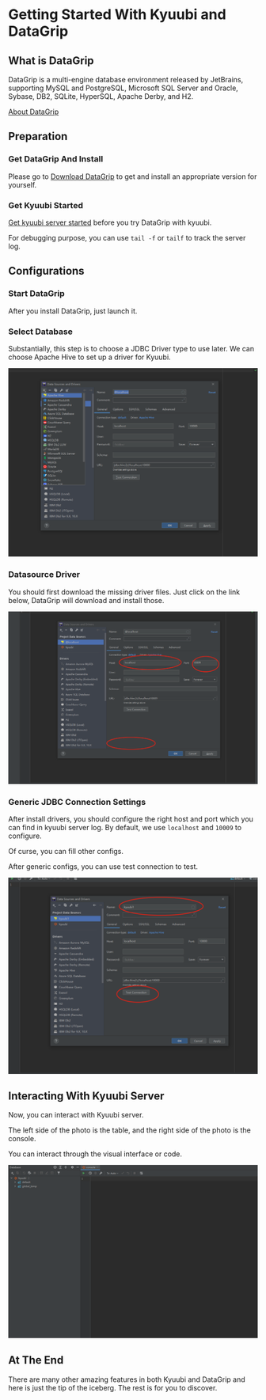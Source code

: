 # Getting Started With Kyuubi and DataGrip
## What is DataGrip
DataGrip is a multi-engine database environment released by JetBrains, supporting MySQL and PostgreSQL, Microsoft SQL Server and Oracle, Sybase, DB2, SQLite, HyperSQL, Apache Derby, and H2.

[About DataGrip](https://www.jetbrains.com/datagrip/)
## Preparation
### Get DataGrip And Install
Please go to [Download DataGrip](https://www.jetbrains.com/datagrip/download) to get and install an appropriate version for yourself.
### Get Kyuubi Started
[Get kyuubi server started](https://kyuubi.readthedocs.io/en/latest/quick_start/quick_start.html) before you try DataGrip with kyuubi.

For debugging purpose, you can use ```tail -f``` or ```tailf``` to track the server log.
## Configurations
### Start DataGrip
After you install DataGrip, just launch it.
### Select Database
Substantially, this step is to choose a JDBC Driver type to use later. We can choose Apache Hive to set up a driver for Kyuubi.

![select database](../imgs/dataGrip/select_database.png)
### Datasource Driver
You should first download the missing driver files. Just click on the link below, DataGrip will download and install those. 

![datasource and driver](../imgs/dataGrip/datasource_and_driver.png)
### Generic JDBC Connection Settings
After install drivers, you should configure the right host and port which you can find in kyuubi server log. By default, we use ```localhost``` and ```10009``` to configure.

Of curse, you can fill other configs.

After generic configs, you can use test connection to test.

![configuration](../imgs/dataGrip/configuration.png)
## Interacting With Kyuubi Server
Now, you can interact with Kyuubi server.

The left side of the photo is the table, and the right side of the photo is the console.

You can interact through the visual interface or code.

![workspace](../imgs/dataGrip/workspace.png)
## At The End
There are many other amazing features in both Kyuubi and DataGrip and here is just the tip of the iceberg. The rest is for you to discover.